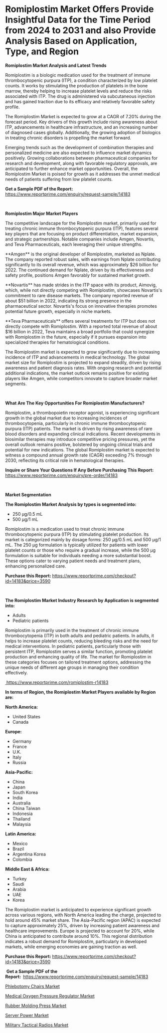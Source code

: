 <p><h1>Romiplostim Market Offers Provide Insightful Data for the Time Period from 2024 to 2031 and also Provide Analysis Based on Application, Type, and Region</h1></p><p><strong>Romiplostim Market Analysis and Latest Trends</strong></p>
<p><p>Romiplostim is a biologic medication used for the treatment of immune thrombocytopenic purpura (ITP), a condition characterized by low platelet counts. It works by stimulating the production of platelets in the bone marrow, thereby helping to increase platelet levels and reduce the risks associated with ITP. The drug is administered via subcutaneous injection and has gained traction due to its efficacy and relatively favorable safety profile.</p><p>The Romiplostim Market is expected to grow at a CAGR of 7.20% during the forecast period. Key drivers of this growth include rising awareness about ITP, advancements in healthcare infrastructure, and an increasing number of diagnosed cases globally. Additionally, the growing adoption of biologics in treating chronic disorders is propelling the market forward. </p><p>Emerging trends such as the development of combination therapies and personalized medicine are also expected to influence market dynamics positively. Growing collaborations between pharmaceutical companies for research and development, along with favorable regulatory approvals, are anticipated to further enhance market opportunities. Overall, the Romiplostim Market is poised for growth as it addresses the unmet medical needs of patients suffering from low platelet counts.</p></p>
<p><strong>Get a Sample PDF of the Report:&nbsp;</strong> <a href="https://www.reportprime.com/enquiry/request-sample/14183?utm_campaign=1262&utm_medium=2&utm_source=Github&utm_content=ia&utm_term=11102024&utm_id=romiplostim">https://www.reportprime.com/enquiry/request-sample/14183</a></p>
<p>&nbsp;</p>
<p><strong>Romiplostim Major Market Players</strong></p>
<p><p>The competitive landscape for the Romiplostim market, primarily used for treating chronic immune thrombocytopenic purpura (ITP), features several key players that are focusing on product differentiation, market expansion, and strategic partnerships. Notable companies include Amgen, Novartis, and Teva Pharmaceuticals, each leveraging their unique strengths.</p><p>**Amgen** is the original developer of Romiplostim, marketed as Nplate. The company reported robust sales, with earnings from Nplate contributing significantly to its overall revenue, which was approximately $26 billion for 2022. The continued demand for Nplate, driven by its effectiveness and safety profile, positions Amgen favorably for sustained market growth.</p><p>**Novartis** has made strides in the ITP space with its product, Aimovig, which, while not directly competing with Romiplostim, showcases Novartis's commitment to rare disease markets. The company reported revenue of about $51 billion in 2022, indicating its strong presence in the pharmaceutical sector. Novartis's focus on innovative therapies promotes potential future growth, especially in niche markets.</p><p>**Teva Pharmaceuticals** offers several treatments for ITP but does not directly compete with Romiplostim. With a reported total revenue of about $16 billion in 2022, Teva maintains a broad portfolio that could synergize with Romiplostim in the future, especially if it pursues expansion into specialized therapies for hematological conditions.</p><p>The Romiplostim market is expected to grow significantly due to increasing incidence of ITP and advancements in medical technology. The global market size for Romiplostim is projected to expand steadily, driven by rising awareness and patient diagnosis rates. With ongoing research and potential additional indications, the market outlook remains positive for existing players like Amgen, while competitors innovate to capture broader market segments.</p></p>
<p>&nbsp;</p>
<p><strong>What Are The Key Opportunities For Romiplostim Manufacturers?</strong></p>
<p><p>Romiplostim, a thrombopoietin receptor agonist, is experiencing significant growth in the global market due to increasing incidences of thrombocytopenia, particularly in chronic immune thrombocytopenic purpura (ITP) patients. The market is driven by rising awareness of rare blood disorders and expanding clinical indications. Recent developments in biosimilar therapies may introduce competitive pricing pressures, yet the overall outlook remains positive, bolstered by ongoing clinical trials and potential for new indications. The global Romiplostim market is expected to witness a compound annual growth rate (CAGR) exceeding 7% through 2030, reflecting its critical role in hematological therapies.</p></p>
<p><strong>Inquire or Share Your Questions If Any Before Purchasing This Report:</strong> <a href="https://www.reportprime.com/enquiry/pre-order/14183?utm_campaign=1262&utm_medium=2&utm_source=Github&utm_content=ia&utm_term=11102024&utm_id=romiplostim">https://www.reportprime.com/enquiry/pre-order/14183</a></p>
<p>&nbsp;</p>
<p><strong>Market Segmentation</strong></p>
<p><strong>The Romiplostim Market Analysis by types is segmented into:</strong></p>
<p><ul><li>250 μg/0.5 mL</li><li>500 μg/1 mL</li></ul></p>
<p><p>Romiplostim is a medication used to treat chronic immune thrombocytopenic purpura (ITP) by stimulating platelet production. Its market is categorized mainly by dosage forms: 250 μg/0.5 mL and 500 μg/1 mL. The 250 μg formulation is typically utilized for patients with lower platelet counts or those who require a gradual increase, while the 500 μg formulation is suitable for individuals needing a more substantial boost. These options cater to varying patient needs and treatment plans, enhancing personalized care.</p></p>
<p><strong>Purchase this Report:&nbsp;</strong><a href="https://www.reportprime.com/checkout?id=14183&price=3590&utm_campaign=1262&utm_medium=2&utm_source=Github&utm_content=ia&utm_term=11102024&utm_id=romiplostim">https://www.reportprime.com/checkout?id=14183&price=3590</a></p>
<p>&nbsp;</p>
<p><strong>The Romiplostim Market Industry Research by Application is segmented into:</strong></p>
<p><ul><li>Adults</li><li>Pediatric patients</li></ul></p>
<p><p>Romiplostim is primarily used in the treatment of chronic immune thrombocytopenia (ITP) in both adults and pediatric patients. In adults, it helps to increase platelet counts, reducing bleeding risks and the need for medical interventions. In pediatric patients, particularly those with persistent ITP, Romiplostim serves a similar function, promoting platelet production and enhancing quality of life. The market for Romiplostim in these categories focuses on tailored treatment options, addressing the unique needs of different age groups in managing their condition effectively.</p></p>
<p><a href="https://www.reportprime.com/romiplostim-r14183?utm_campaign=1262&utm_medium=2&utm_source=Github&utm_content=ia&utm_term=11102024&utm_id=romiplostim">&nbsp;https://www.reportprime.com/romiplostim-r14183</a></p>
<p><strong>In terms of Region, the Romiplostim Market Players available by Region are:</strong></p>
<p>
    <p> <strong> North America: </strong>
        <ul>
            <li>United States</li>
            <li>Canada</li>
        </ul>
        </p> 
    <p> <strong> Europe: </strong>
        <ul>
            <li>Germany</li>
            <li>France</li>
            <li>U.K.</li>
            <li>Italy</li>
            <li>Russia</li>
        </ul>
        </p> 
    <p> <strong> Asia-Pacific: </strong>
        <ul>
            <li>China</li>
            <li>Japan</li>
            <li>South Korea</li>
            <li>India</li>
            <li>Australia</li>
            <li>China Taiwan</li>
            <li>Indonesia</li>
            <li>Thailand</li>
            <li>Malaysia</li>
        </ul>
        </p> 
    <p> <strong> Latin America: </strong>
        <ul>
            <li>Mexico</li>
            <li>Brazil</li>
            <li>Argentina Korea</li>
            <li>Colombia</li>
        </ul>
        </p> 
    <p> <strong> Middle East & Africa: </strong>
        <ul>
            <li>Turkey</li>
            <li>Saudi</li>
            <li>Arabia</li>
            <li>UAE</li>
            <li>Korea</li>
        </ul>
    </p>
    </p>
<p><p>The Romiplostim market is anticipated to experience significant growth across various regions, with North America leading the charge, projected to hold around 45% market share. The Asia-Pacific region (APAC) is expected to capture approximately 25%, driven by increasing patient awareness and healthcare improvements. Europe is projected to account for 20%, while China is anticipated to contribute around 10%. This regional distribution indicates a robust demand for Romiplostim, particularly in developed markets, while emerging economies are gaining traction as well.</p></p>
<p><strong>Purchase this Report: </strong><a href="https://www.reportprime.com/checkout?id=14183&price=3590&utm_campaign=1262&utm_medium=2&utm_source=Github&utm_content=ia&utm_term=11102024&utm_id=romiplostim">https://www.reportprime.com/checkout?id=14183&price=3590</a></p>
<p>&nbsp;<strong>Get a Sample PDF of the Report:&nbsp;&nbsp;</strong><a href="https://www.reportprime.com/enquiry/request-sample/14183?utm_campaign=1262&utm_medium=2&utm_source=Github&utm_content=ia&utm_term=11102024&utm_id=romiplostim">https://www.reportprime.com/enquiry/request-sample/14183</a></p>
<p><strong></strong></p>
<p><p><a href="https://www.linkedin.com/pulse/phlebotomy-chairs-market-outlook-share-analysis-growth-trends-qb8ue?utm_campaign=1262&utm_medium=2&utm_source=Github&utm_content=ia&utm_term=11102024&utm_id=romiplostim">Phlebotomy Chairs Market</a></p><p><a href="https://www.linkedin.com/pulse/global-medical-oxygen-pressure-regulator-market-analysis-z7zke?utm_campaign=1262&utm_medium=2&utm_source=Github&utm_content=ia&utm_term=11102024&utm_id=romiplostim">Medical Oxygen Pressure Regulator Market</a></p><p><a href="https://www.linkedin.com/pulse/exploring-rubber-molding-press-market-dynamics-global-trends-bqnxf?utm_campaign=1262&utm_medium=2&utm_source=Github&utm_content=ia&utm_term=11102024&utm_id=romiplostim">Rubber Molding Press Market</a></p><p><a href="https://issuu.com/reportprime-2/docs/server-power-market-size-2030.pptx_8e6507d4843ccc?utm_campaign=1262&utm_medium=2&utm_source=Github&utm_content=ia&utm_term=11102024&utm_id=romiplostim">Server Power Market</a></p><p><a href="https://issuu.com/reportprime-2/docs/military-tactical-radios-market-siz_5dd224408339cc?utm_campaign=1262&utm_medium=2&utm_source=Github&utm_content=ia&utm_term=11102024&utm_id=romiplostim">Military Tactical Radios Market</a></p></p>